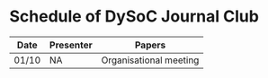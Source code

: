 # Schedule of DySoC Journal Club


|Date|Presenter| Papers|
|----|----|----|
|01/10|NA|Organisational meeting|

